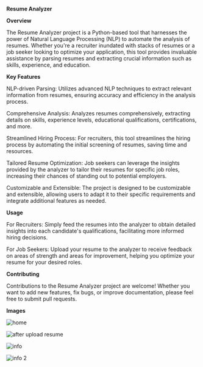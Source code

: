 **Resume Analyzer**

**Overview**

The Resume Analyzer project is a Python-based tool that harnesses the power of Natural Language Processing (NLP) to automate the analysis of resumes. Whether you're a recruiter inundated with stacks of resumes or a job seeker looking to optimize your application, this tool provides invaluable assistance by parsing resumes and extracting crucial information such as skills, experience, and education.

**Key Features**

NLP-driven Parsing: Utilizes advanced NLP techniques to extract relevant information from resumes, ensuring accuracy and efficiency in the analysis process.

Comprehensive Analysis: Analyzes resumes comprehensively, extracting details on skills, experience levels, educational qualifications, certifications, and more.

Streamlined Hiring Process: For recruiters, this tool streamlines the hiring process by automating the initial screening of resumes, saving time and resources.

Tailored Resume Optimization: Job seekers can leverage the insights provided by the analyzer to tailor their resumes for specific job roles, increasing their chances of standing out to potential employers.

Customizable and Extensible: The project is designed to be customizable and extensible, allowing users to adapt it to their specific requirements and integrate additional features as needed.


**Usage**

For Recruiters: Simply feed the resumes into the analyzer to obtain detailed insights into each candidate's qualifications, facilitating more informed hiring decisions.

For Job Seekers: Upload your resume to the analyzer to receive feedback on areas of strength and areas for improvement, helping you optimize your resume for your desired roles.

**Contributing**

Contributions to the Resume Analyzer project are welcome! Whether you want to add new features, fix bugs, or improve documentation, please feel free to submit pull requests.



**Images**

![home](https://github.com/koushikxy/Resume-Analyzer/assets/120478621/072ca663-a165-4d3e-a2c6-72e507c20080)

![after upload resume](https://github.com/koushikxy/Resume-Analyzer/assets/120478621/51f4f856-b3e6-4a0d-8abe-bc5e35f758be)

![info](https://github.com/koushikxy/Resume-Analyzer/assets/120478621/7be2b0db-57ec-4f49-b637-bf7772ae0956)

![info 2](https://github.com/koushikxy/Resume-Analyzer/assets/120478621/672b8b02-4a84-48fc-a7f2-2e15c143ecc8)
